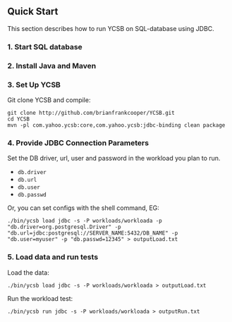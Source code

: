 ## Quick Start

This section describes how to run YCSB on SQL-database using JDBC.

### 1. Start SQL database

### 2. Install Java and Maven

### 3. Set Up YCSB

Git clone YCSB and compile:

    git clone http://github.com/brianfrankcooper/YCSB.git
    cd YCSB
    mvn -pl com.yahoo.ycsb:core,com.yahoo.ycsb:jdbc-binding clean package

### 4. Provide JDBC Connection Parameters
    
Set the DB driver, url, user and password in the
workload you plan to run.

- `db.driver`
- `db.url`
- `db.user`
- `db.passwd`

Or, you can set configs with the shell command, EG:

    ./bin/ycsb load jdbc -s -P workloads/workloada -p "db.driver=org.postgresql.Driver" -p "db.url=jdbc:postgresql://SERVER_NAME:5432/DB_NAME" -p "db.user=myuser" -p "db.passwd=12345" > outputLoad.txt

### 5. Load data and run tests

Load the data:

    ./bin/ycsb load jdbc -s -P workloads/workloada > outputLoad.txt

Run the workload test:

    ./bin/ycsb run jdbc -s -P workloads/workloada > outputRun.txt
    
